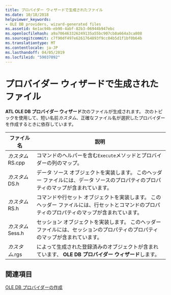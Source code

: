 ```yaml
---
title: プロバイダー ウィザードで生成されたファイル
ms.date: 10/18/2018
helpviewer_keywords:
- OLE DB providers, wizard-generated files
ms.assetid: 6e1ac94b-eb90-4abf-82b3-06944b947ebc
ms.openlocfilehash: a9a706463326249135a55bc907cb8a664a3ca808
ms.sourcegitcommit: c7f90df497e6261764893f9cc04b5d1f1bf0b64b
ms.translationtype: MT
ms.contentlocale: ja-JP
ms.lasthandoff: 04/05/2019
ms.locfileid: "59037092"
---
```

# <a name="provider-wizard-generated-files"></a>プロバイダー ウィザードで生成されたファイル

**ATL OLE DB プロバイダー ウィザード**次のファイルが生成されます。 次のトピックを使用して、短い名前*カスタム*、正確なファイル名が選択したプロバイダーを作成するときに依存しています。

|ファイル名|説明|
|---------------|-----------------|
|*カスタム*RS.cpp|コマンドのヘルパーを含む`Execute`メソッドとプロバイダーの列のマップ。|
|*カスタム*DS.h|データ ソース オブジェクトを実装します。 このヘッダー ファイルには、データ ソースのプロパティのプロパティのマップが含まれています。|
|*カスタム*RS.h|コマンドや行セット オブジェクトを実装します。 このヘッダー ファイルには、行セットとコマンドのプロパティのプロパティのマップが含まれています。|
|*カスタム*Sess.h|セッション オブジェクトを実装します。 このヘッダー ファイルには、セッションのプロパティのプロパティのマップが含まれています。|
|*カスタム*.rgs|によって生成された登録済みのオブジェクトが含まれています、 **OLE DB プロバイダー ウィザード**します。|

## <a name="see-also"></a>関連項目

[OLE DB プロバイダーの作成](../../data/oledb/creating-an-ole-db-provider.md)<br/>
